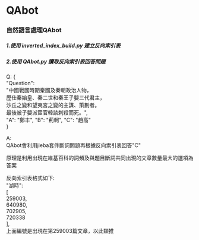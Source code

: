 # QAbot
### 自然語言處理QAbot

##### 1.使用 inverted_index_build.py 建立反向索引表
##### 2.使用 QAbot.py 讀取反向索引表回答問題

Q:
{  
"Question":  
	"中國戰國時期秦國及秦朝政治人物，  
	歷仕秦始皇、秦二世和秦王子嬰三代君主，  
	沙丘之變和望夷宮之變的主謀、策劃者。  
	最後被子嬰派宦官韓談刺殺而死。",  
	 "A": "鄭丰", "B": "荊軻", "C": "趙高"  
}  

A:  
	QAbot會利用jieba套件斷詞問題再根據反向索引表回答"C"  
	
原理是利用出現在維基百科的詞頻及與題目斷詞共同出現的文章數量最大的選項為答案  

反向索引表格式如下:  
	"湖時":  
	[  
        259003,  
        640980,  
        702905,  
        720338  
    	],  
上面編號是出現在第259003篇文章，以此類推
